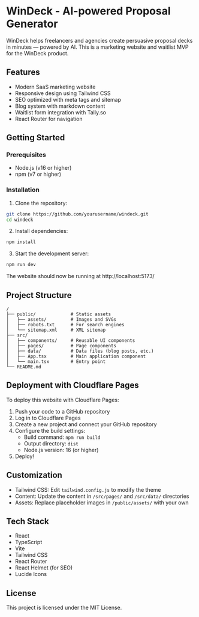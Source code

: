 
# WinDeck - AI-powered Proposal Generator

WinDeck helps freelancers and agencies create persuasive proposal decks in minutes — powered by AI. This is a marketing website and waitlist MVP for the WinDeck product.

## Features

- Modern SaaS marketing website
- Responsive design using Tailwind CSS
- SEO optimized with meta tags and sitemap
- Blog system with markdown content
- Waitlist form integration with Tally.so
- React Router for navigation

## Getting Started

### Prerequisites

- Node.js (v16 or higher)
- npm (v7 or higher)

### Installation

1. Clone the repository:
```bash
git clone https://github.com/yourusername/windeck.git
cd windeck
```

2. Install dependencies:
```bash
npm install
```

3. Start the development server:
```bash
npm run dev
```

The website should now be running at http://localhost:5173/

## Project Structure

```
/
├── public/             # Static assets
│   ├── assets/         # Images and SVGs
│   ├── robots.txt      # For search engines
│   └── sitemap.xml     # XML sitemap
├── src/
│   ├── components/     # Reusable UI components
│   ├── pages/          # Page components
│   ├── data/           # Data files (blog posts, etc.)
│   ├── App.tsx         # Main application component
│   └── main.tsx        # Entry point
└── README.md
```

## Deployment with Cloudflare Pages

To deploy this website with Cloudflare Pages:

1. Push your code to a GitHub repository
2. Log in to Cloudflare Pages
3. Create a new project and connect your GitHub repository
4. Configure the build settings:
   - Build command: `npm run build`
   - Output directory: `dist`
   - Node.js version: 16 (or higher)
5. Deploy!

## Customization

- Tailwind CSS: Edit `tailwind.config.js` to modify the theme
- Content: Update the content in `/src/pages/` and `/src/data/` directories
- Assets: Replace placeholder images in `/public/assets/` with your own

## Tech Stack

- React
- TypeScript
- Vite
- Tailwind CSS
- React Router
- React Helmet (for SEO)
- Lucide Icons

## License

This project is licensed under the MIT License.
